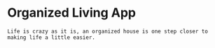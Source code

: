 # Organized Living App

``` Life is crazy as it is, an organized house is one step closer to making life a little easier. ```


